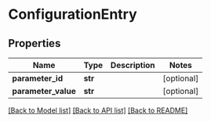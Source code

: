 # ConfigurationEntry

## Properties
Name | Type | Description | Notes
------------ | ------------- | ------------- | -------------
**parameter_id** | **str** |  | [optional] 
**parameter_value** | **str** |  | [optional] 

[[Back to Model list]](../README.md#documentation-for-models) [[Back to API list]](../README.md#documentation-for-api-endpoints) [[Back to README]](../README.md)


